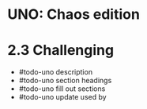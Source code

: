 # UNO: Chaos edition
# 2.3 Challenging
- #todo-uno description
- #todo-uno section headings
- #todo-uno fill out sections
- #todo-uno update used by
